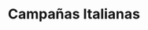 ﻿---
title: "Campañas Italianas"
permalink: periodes_615.html
layout: periode
dataInici: 1792
dataFi: 1802
sidebar: periodes
pares:
  - id: 617
    title: "Primera Coalición"
    dataInici: "(1792)"
    dataFi: "(1797)"

fills:
  - id: 687
    title: "Batalla del puente de Arcole"
    dataInici: "(1796-11-15)"
    dataFi: "(1796-11-17)"

  - id: 619
    title: "Batalla de Rivoli"
    dataInici: "(1797-01-14)"
    dataFi: "(1797-01-15)"

jocsPrincipals:
jocsEscenaris:
  - title: "Bonaparte in Italy"
    bggId: 3053
    dataInici: 
    dataFi: 

jocsEpoca:
jocsEpocaEscenaris:
---
